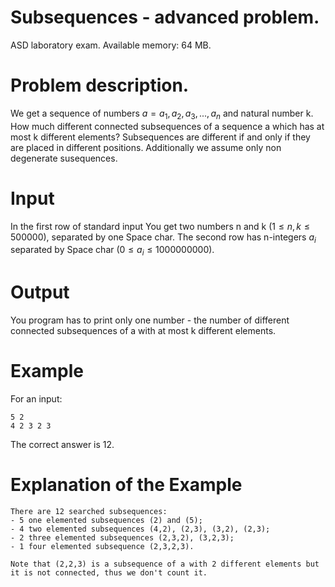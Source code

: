 # Subsequences - advanced problem.

ASD laboratory exam. Available memory: 64 MB.

# Problem description.

We get a sequence of numbers $a = a_1,a_2,a_3,...,a_n$ and natural number k. How much different connected subsequences of a sequence a which has at most k different 
elements?
Subsequences are different if and only if they are placed in different positions. Additionally we assume only non degenerate susequences.

# Input
In the first row of standard input You get two numbers n and k ($1 \leq n, k \leq  500 000$), separated by one Space char. The second row has n-integers $a_i$ 
separated by Space char ($0 \leq a_i \leq 1 000 000 000$).

# Output
You program has to print only one number - the number of different connected subsequences of a with at most k different elements.

# Example 
For an input:
```
5 2 
4 2 3 2 3
```

The correct answer is 12.

# Explanation of the Example
```
There are 12 searched subsequences:
- 5 one elemented subsequences (2) and (5);
- 4 two elemented subsequences (4,2), (2,3), (3,2), (2,3);
- 2 three elemented subsequences (2,3,2), (3,2,3);
- 1 four elemented subsequence (2,3,2,3).

Note that (2,2,3) is a subsequence of a with 2 different elements but it is not connected, thus we don't count it.
```

